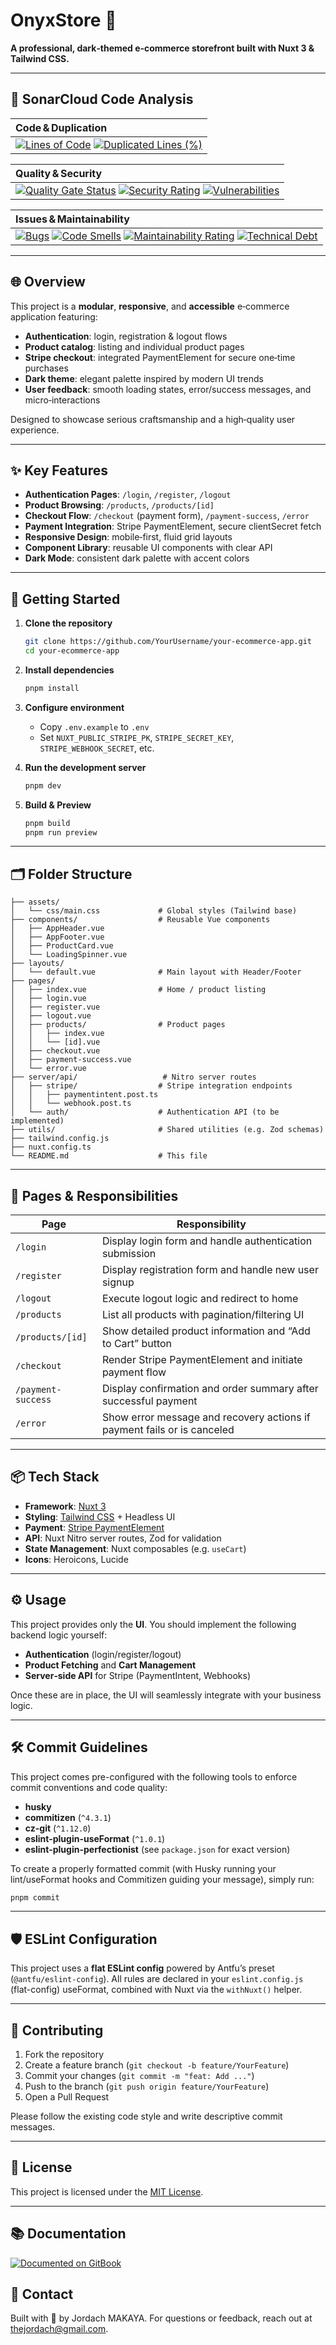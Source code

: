 # OnyxStore 🛒

**A professional, dark‑themed e‑commerce storefront built with Nuxt 3 & Tailwind CSS.**

---

## 🐋 SonarCloud Code Analysis

| **Code & Duplication**                                                                                                                                                                                                                                                                                                                                                                                                                      |
| :------------------------------------------------------------------------------------------------------------------------------------------------------------------------------------------------------------------------------------------------------------------------------------------------------------------------------------------------------------------------------------------------------------------------------------------ |
| [![Lines of Code](https://sonarcloud.io/api/project_badges/measure?project=HardMachinesCorporation_OnyxStore&metric=ncloc)](https://sonarcloud.io/summary/new_code?id=HardMachinesCorporation_OnyxStore) [![Duplicated Lines (%)](https://sonarcloud.io/api/project_badges/measure?project=HardMachinesCorporation_OnyxStore&metric=duplicated_lines_density)](https://sonarcloud.io/summary/new_code?id=HardMachinesCorporation_OnyxStore) |

| **Quality & Security**                                                                                                                                                                                                                                                                                                                                                                                                                                                                                                                                                                                                                                          |
| :-------------------------------------------------------------------------------------------------------------------------------------------------------------------------------------------------------------------------------------------------------------------------------------------------------------------------------------------------------------------------------------------------------------------------------------------------------------------------------------------------------------------------------------------------------------------------------------------------------------------------------------------------------------- |
| [![Quality Gate Status](https://sonarcloud.io/api/project_badges/measure?project=HardMachinesCorporation_OnyxStore&metric=alert_status)](https://sonarcloud.io/summary/new_code?id=HardMachinesCorporation_OnyxStore) [![Security Rating](https://sonarcloud.io/api/project_badges/measure?project=HardMachinesCorporation_OnyxStore&metric=security_rating)](https://sonarcloud.io/summary/new_code?id=HardMachinesCorporation_OnyxStore) [![Vulnerabilities](https://sonarcloud.io/api/project_badges/measure?project=HardMachinesCorporation_OnyxStore&metric=vulnerabilities)](https://sonarcloud.io/summary/new_code?id=HardMachinesCorporation_OnyxStore) |

| **Issues & Maintainability**                                                                                                                                                                                                                                                                                                                                                                                                                                                                                                                                                                                                                                                                                                                                                                                                                         |
| :--------------------------------------------------------------------------------------------------------------------------------------------------------------------------------------------------------------------------------------------------------------------------------------------------------------------------------------------------------------------------------------------------------------------------------------------------------------------------------------------------------------------------------------------------------------------------------------------------------------------------------------------------------------------------------------------------------------------------------------------------------------------------------------------------------------------------------------------------- |
| [![Bugs](https://sonarcloud.io/api/project_badges/measure?project=HardMachinesCorporation_OnyxStore&metric=bugs)](https://sonarcloud.io/summary/new_code?id=HardMachinesCorporation_OnyxStore) [![Code Smells](https://sonarcloud.io/api/project_badges/measure?project=HardMachinesCorporation_OnyxStore&metric=code_smells)](https://sonarcloud.io/summary/new_code?id=HardMachinesCorporation_OnyxStore) [![Maintainability Rating](https://sonarcloud.io/api/project_badges/measure?project=HardMachinesCorporation_OnyxStore&metric=sqale_rating)](https://sonarcloud.io/summary/new_code?id=HardMachinesCorporation_OnyxStore) [![Technical Debt](https://sonarcloud.io/api/project_badges/measure?project=HardMachinesCorporation_OnyxStore&metric=sqale_index)](https://sonarcloud.io/summary/new_code?id=HardMachinesCorporation_OnyxStore) |

---

## 🌐 Overview

This project is a **modular**, **responsive**, and **accessible** e‑commerce application featuring:

- **Authentication**: login, registration & logout flows
- **Product catalog**: listing and individual product pages
- **Stripe checkout**: integrated PaymentElement for secure one‑time purchases
- **Dark theme**: elegant palette inspired by modern UI trends
- **User feedback**: smooth loading states, error/success messages, and micro‑interactions

Designed to showcase serious craftsmanship and a high‑quality user experience.

---

## ✨ Key Features

- **Authentication Pages**: `/login`, `/register`, `/logout`
- **Product Browsing**: `/products`, `/products/[id]`
- **Checkout Flow**: `/checkout` (payment form), `/payment-success`, `/error`
- **Payment Integration**: Stripe PaymentElement, secure clientSecret fetch
- **Responsive Design**: mobile‑first, fluid grid layouts
- **Component Library**: reusable UI components with clear API
- **Dark Mode**: consistent dark palette with accent colors

---

## 🚀 Getting Started

1. **Clone the repository**

   ```bash
   git clone https://github.com/YourUsername/your-ecommerce-app.git
   cd your-ecommerce-app
   ```

2. **Install dependencies**

   ```bash
   pnpm install

   ```

3. **Configure environment**
   - Copy `.env.example` to `.env`
   - Set `NUXT_PUBLIC_STRIPE_PK`, `STRIPE_SECRET_KEY`, `STRIPE_WEBHOOK_SECRET`, etc.

4. **Run the development server**

   ```bash
   pnpm dev
   ```

5. **Build & Preview**

   ```bash
   pnpm build
   pnpm run preview
   ```

---

## 🗂️ Folder Structure

```
├── assets/
│   └── css/main.css             # Global styles (Tailwind base)
├── components/                  # Reusable Vue components
│   ├── AppHeader.vue
│   ├── AppFooter.vue
│   ├── ProductCard.vue
│   └── LoadingSpinner.vue
├── layouts/
│   └── default.vue              # Main layout with Header/Footer
├── pages/
│   ├── index.vue                # Home / product listing
│   ├── login.vue
│   ├── register.vue
│   ├── logout.vue
│   ├── products/                # Product pages
│   │   ├── index.vue
│   │   └── [id].vue
│   ├── checkout.vue
│   ├── payment-success.vue
│   └── error.vue
├── server/api/                   # Nitro server routes
│   ├── stripe/                  # Stripe integration endpoints
│   │   ├── paymentintent.post.ts
│   │   └── webhook.post.ts
│   └── auth/                    # Authentication API (to be implemented)
├── utils/                       # Shared utilities (e.g. Zod schemas)
├── tailwind.config.js
├── nuxt.config.ts
└── README.md                    # This file
```

---

## 📄 Pages & Responsibilities

| Page               | Responsibility                                                          |
| ------------------ | ----------------------------------------------------------------------- |
| `/login`           | Display login form and handle authentication submission                 |
| `/register`        | Display registration form and handle new user signup                    |
| `/logout`          | Execute logout logic and redirect to home                               |
| `/products`        | List all products with pagination/filtering UI                          |
| `/products/[id]`   | Show detailed product information and “Add to Cart” button              |
| `/checkout`        | Render Stripe PaymentElement and initiate payment flow                  |
| `/payment-success` | Display confirmation and order summary after successful payment         |
| `/error`           | Show error message and recovery actions if payment fails or is canceled |

---

## 📦 Tech Stack

- **Framework**: [Nuxt 3](https://nuxt.com)
- **Styling**: [Tailwind CSS](https://tailwindcss.com) + Headless UI
- **Payment**: [Stripe PaymentElement](https://stripe.com/docs/payments/payment-element)
- **API**: Nuxt Nitro server routes, Zod for validation
- **State Management**: Nuxt composables (e.g. `useCart`)
- **Icons**: Heroicons, Lucide

---

## ⚙️ Usage

This project provides only the **UI**. You should implement the following backend logic yourself:

- **Authentication** (login/register/logout)
- **Product Fetching** and **Cart Management**
- **Server‑side API** for Stripe (PaymentIntent, Webhooks)

Once these are in place, the UI will seamlessly integrate with your business logic.

---

## 🛠️ Commit Guidelines

This project comes pre-configured with the following tools to enforce commit conventions and code quality:

- **husky**
- **commitizen** (`^4.3.1`)
- **cz-git** (`^1.12.0`)
- **eslint-plugin-useFormat** (`^1.0.1`)
- **eslint-plugin-perfectionist** (see `package.json` for exact version)

To create a properly formatted commit (with Husky running your lint/useFormat hooks and Commitizen guiding your message), simply run:

```bash
pnpm commit
```

---

## 🛡️ ESLint Configuration

This project uses a **flat ESLint config** powered by Antfu’s preset (`@antfu/eslint-config`).
All rules are declared in your `eslint.config.js` (flat-config) useFormat, combined with Nuxt via the `withNuxt()` helper.

---

## 🤝 Contributing

1. Fork the repository
2. Create a feature branch (`git checkout -b feature/YourFeature`)
3. Commit your changes (`git commit -m "feat: Add ..."`)
4. Push to the branch (`git push origin feature/YourFeature`)
5. Open a Pull Request

Please follow the existing code style and write descriptive commit messages.

---

## 📝 License

This project is licensed under the [MIT License](LICENSE).

---

## 📚 Documentation

[![Documented on GitBook](https://img.shields.io/static/v1?message=Documented%20on%20GitBook&logo=gitbook&logoColor=ffffff&label=&labelColor=5c5c5c&color=3F89A1)](https://jordachlab.gitbook.io/onyxstore/)

## 📧 Contact

Built with 💜 by Jordach MAKAYA. For questions or feedback, reach out at [thejordach@gmail.com](mailto:thejordach@gmail.com).
